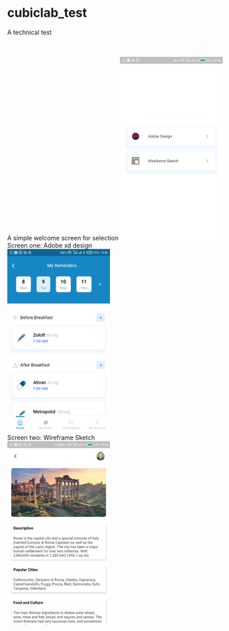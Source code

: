 # cubiclab_test

A technical test

<br/>
<br/>
A simple welcome screen for selection
<img src="images4/t1.png" height="420"/>
<br/>
Screen one: Adobe xd design
<br/>
<img src="images4/t2.png" height="420"/>
<br/>
Screen two: Wireframe Sketch
<br/>
<img src="images4/t3.png" height="420"/>
